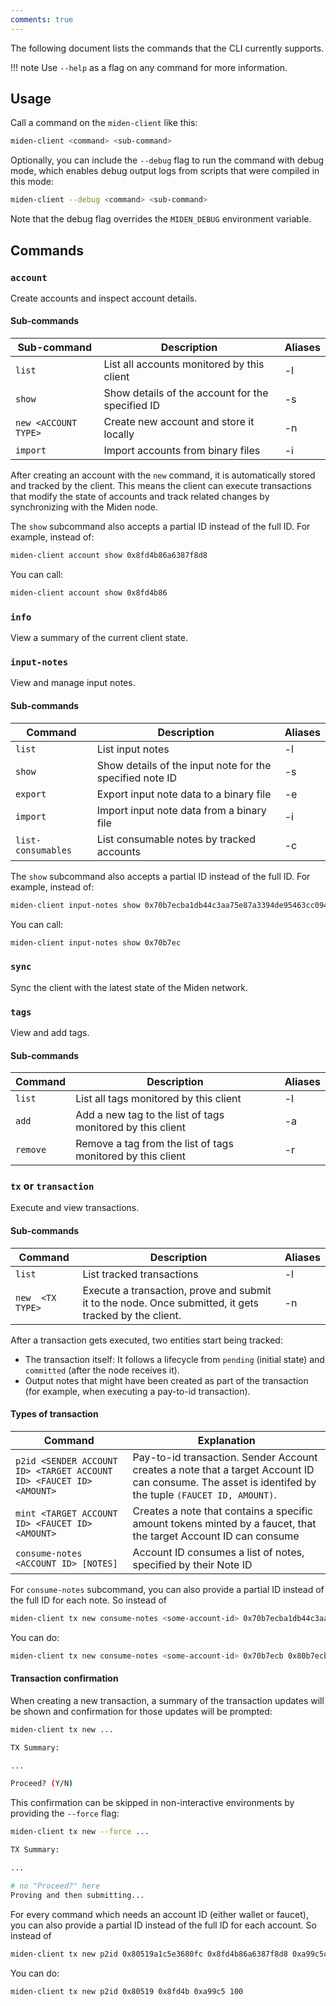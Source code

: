```yaml
---
comments: true
---
```


The following document lists the commands that the CLI currently supports. 

!!! note
    Use `--help` as a flag on any command for more information.

## Usage

Call a command on the `miden-client` like this:

```sh
miden-client <command> <sub-command>
```

Optionally, you can include the `--debug` flag to run the command with debug mode, which enables debug output logs from scripts that were compiled in this mode:

```sh
miden-client --debug <command> <sub-command>
```

Note that the debug flag overrides the `MIDEN_DEBUG` environment variable.

## Commands

### `account` 

Create accounts and inspect account details.

#### Sub-commands

| Sub-command | Description                                         | Aliases |
|---------|-----------------------------------------------------|---------|
| `list`    | List all accounts monitored by this client         | -l      |
| `show`    | Show details of the account for the specified ID   | -s      |
| `new <ACCOUNT TYPE>`  | Create new account and store it locally  | -n      |
| `import`  | Import accounts from binary files | -i      |

After creating an account with the `new` command, it is automatically stored and tracked by the client. This means the client can execute transactions that modify the state of accounts and track related changes by synchronizing with the Miden node.

The `show` subcommand also accepts a partial ID instead of the full ID. For example, instead of:

```sh
miden-client account show 0x8fd4b86a6387f8d8
```

You can call:

```sh
miden-client account show 0x8fd4b86
```

### `info`

View a summary of the current client state.

### `input-notes` 

View and manage input notes. 

#### Sub-commands

| Command           | Description                                                 | Aliases |
|-------------------|-------------------------------------------------------------|---------|
| `list`            | List input notes                                            | -l      |
| `show`            | Show details of the input note for the specified note ID    | -s      |
| `export`          | Export input note data to a binary file                     | -e      |
| `import`          | Import input note data from a binary file                   | -i      |
| `list-consumables`| List consumable notes by tracked accounts                   | -c      |

The `show` subcommand also accepts a partial ID instead of the full ID. For example, instead of:

```sh
miden-client input-notes show 0x70b7ecba1db44c3aa75e87a3394de95463cc094d7794b706e02a9228342faeb0 
```

You can call:

```sh
miden-client input-notes show 0x70b7ec
```

### `sync`

Sync the client with the latest state of the Miden network.

### `tags`

View and add tags.

#### Sub-commands

| Command | Description                                              | Aliases |
|---------|----------------------------------------------------------|---------|
| `list`    | List all tags monitored by this client                   | -l      |
| `add`     | Add a new tag to the list of tags monitored by this client | -a      |
| `remove`  | Remove a tag from the list of tags monitored by this client | -r      |

### `tx` or `transaction`

Execute and view transactions.

#### Sub-commands

| Command | Description                                              | Aliases |
|---------|----------------------------------------------------------|---------|
| `list`  | List tracked transactions                                | -l      |
| `new  <TX TYPE>` | Execute a transaction, prove and submit it to the node. Once submitted, it gets tracked by the client.   | -n      |

After a transaction gets executed, two entities start being tracked:

- The transaction itself: It follows a lifecycle from `pending` (initial state) and `committed` (after the node receives it).
- Output notes that might have been created as part of the transaction (for example, when executing a pay-to-id transaction).

#### Types of transaction

| Command         | Explanation                                                                                                       |
|-----------------|-------------------------------------------------------------------------------------------------------------------|
| `p2id <SENDER ACCOUNT ID> <TARGET ACCOUNT ID> <FAUCET ID> <AMOUNT>`            | Pay-to-id transaction. Sender Account creates a note that a target Account ID can consume. The asset is identifed by the tuple `(FAUCET ID, AMOUNT)`. |
| `mint <TARGET ACCOUNT ID> <FAUCET ID> <AMOUNT>`           | Creates a note that contains a specific amount tokens minted by a faucet, that the target Account ID can consume|
| `consume-notes  <ACCOUNT ID> [NOTES]`  | Account ID consumes a list of notes, specified by their Note ID |

For `consume-notes` subcommand, you can also provide a partial ID instead of the full ID for each note. So instead of 

```sh
miden-client tx new consume-notes <some-account-id> 0x70b7ecba1db44c3aa75e87a3394de95463cc094d7794b706e02a9228342faeb0 0x80b7ecba1db44c3aa75e87a3394de95463cc094d7794b706e02a9228342faeb0
``` 

You can do: 

```sh
miden-client tx new consume-notes <some-account-id> 0x70b7ecb 0x80b7ecb
```

#### Transaction confirmation

When creating a new transaction, a summary of the transaction updates will be shown and confirmation for those updates will be prompted:

```sh
miden-client tx new ...

TX Summary:

...

Proceed? (Y/N)
```

This confirmation can be skipped in non-interactive environments by providing the `--force` flag:

```sh
miden-client tx new --force ...

TX Summary:

...

# no "Proceed?" here
Proving and then submitting...
```

For every command which needs an account ID (either wallet or faucet), you can also provide a partial ID instead of the full ID for each account. So instead of

```sh
miden-client tx new p2id 0x80519a1c5e3680fc 0x8fd4b86a6387f8d8 0xa99c5c8764d4e011 100
```

You can do:

```sh
miden-client tx new p2id 0x80519 0x8fd4b 0xa99c5 100
```
